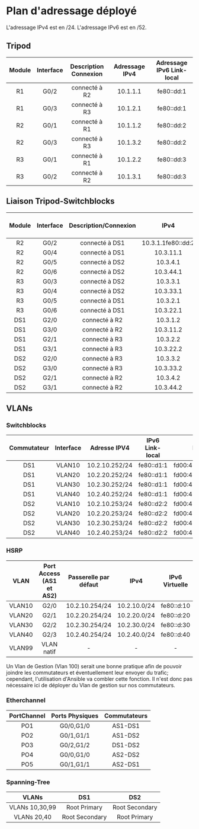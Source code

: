 # Plan d'adressage déployé
L'adressage IPv4 est en /24.
L'adressage IPv6 est en /52.

## Tripod 
|Module|Interface|Description<br>Connexion|Adressage IPv4|Adressage<br>IPv6 Link-local|
|:-:|:-:|:-:|:-:|:-:|
|R1|G0/2|connecté à R2|10.1.1.1|fe80::dd:1|
|R1|G0/3|connecté à R3|10.1.2.1|fe80::dd:1|
|R2|G0/1|connecté à R1|10.1.1.2|fe80::dd:2|
|R2|G0/3|connecté à R3|10.1.3.2|fe80::dd:2|
|R3|G0/1|connecté à R1|10.1.2.2|fe80::dd:3|
|R3|G0/2|connecté à R2|10.1.3.1|fe80::dd:3|


## Liaison Tripod-Switchblocks
|Module|Interface|Description/Connexion|IPv4|IPv6 Link-local|
|:-:|:-:|:-:|:-:|:-:|
|R2|G0/2|connecté à DS1|10.3.1.1fe80::dd:2|
|R2|G0/4|connecté à DS1|10.3.11.1|fe80::dd:2|
|R2|G0/5|connecté à DS2|10.3.4.1|fe80::dd:2|
|R2|G0/6|connecté à DS2|10.3.44.1|fe80::dd:2|
|R3|G0/3|connecté à DS2|10.3.3.1|fe80::dd:3|
|R3|G0/4|connecté à DS2|10.3.33.1|fe80::dd:3|
|R3|G0/5|connecté à DS1|10.3.2.1|fe80::dd:3|
|R3|G0/6|connecté à DS1|10.3.22.1|fe80::dd:3|
|DS1|G2/0|connecté à R2|10.3.1.2|fe80::d1:1|
|DS1|G3/0|connecté à R2|10.3.11.2|fe80::d1:1|
|DS1|G2/1|connecté à R3|10.3.2.2|fe80::d1:1|
|DS1|G3/1|connecté à R3|10.3.22.2|fe80::d1:1|
|DS2|G2/0|connecté à R3|10.3.3.2|fe80::d2:2|
|DS2|G3/0|connecté à R3|10.3.33.2|fe80::d2:2|
|DS2|G2/1|connecté à R2|10.3.4.2|fe80::d2:2|
|DS2|G3/1|connecté à R2|10.3.44.2|fe80::d2:2|

## VLANs
### Switchblocks
|Commutateur|Interface|Adresse IPV4|IPv6 Link-local|IPv6 privé|IPv6 publique|
|:-:|:-:|:-:|:-:|:-:|:-:|
|DS1|VLAN10|10.2.10.252/24|fe80::d1:1|fd00:470:c814:1010::1|2001:470:c814:1010::1|
|DS1|VLAN20|10.2.20.252/24|fe80::d1:1|fd00:470:c814:1020::1|2001:470:c814:1020::1|
|DS1|VLAN30|10.2.30.252/24|fe80::d1:1|fd00:470:c814:1030::1|2001:470:c814:1030::1|
|DS1|VLAN40|10.2.40.252/24|fe80::d1:1|fd00:470:c814:1040::1|2001:470:c814:1040::1|
|DS2|VLAN10|10.2.10.253/24|fe80::d2:2|fd00:470:c814:1010::2|2001:470:c814:1010::2|
|DS2|VLAN20|10.2.20.253/24|fe80::d2:2|fd00:470:c814:1020::2|2001:470:c814:1020::2|
|DS2|VLAN30|10.2.30.253/24|fe80::d2:2|fd00:470:c814:1030::2|2001:470:c814:1030::2|
|DS2|VLAN40|10.2.40.253/24|fe80::d2:2|fd00:470:c814:1040::2|2001:470:c814:1040::2|

### HSRP
|VLAN|Port Access (AS1 et AS2)|Passerelle par défaut|IPv4|IPv6 Virtuelle|
|:-:|:-:|:-:|:-:|:-:|
|VLAN10|G2/0|10.2.10.254/24|10.2.10.0/24|fe80::d:10|
|VLAN20|G2/1|10.2.20.254/24|10.2.20.0/24|fe80::d:20|
|VLAN30|G2/2|10.2.30.254/24|10.2.30.0/24|fe80::d:30|
|VLAN40|G2/3|10.2.40.254/24|10.2.40.0/24|fe80::d:40|
|VLAN99|VLAN natif|-|-|-|

Un Vlan de Gestion (Vlan 100) serait une bonne pratique afin de pouvoir joindre les commutateurs et éventuellement leur envoyer du trafic; cependant, l'utilisation d'Ansible va combler cette fonction. Il n'est donc pas nécessaire ici de déployer du Vlan de gestion sur nos commutateurs. 

### Etherchannel
|PortChannel|Ports Physiques|Commutateurs|
|:-:|:-:|:-:|
|PO1|G0/0,G1/0|AS1-DS1|
|PO2|G0/1,G1/1|AS1-DS2|
|PO3|G0/2,G1/2|DS1-DS2|
|PO4|G0/0,G1/0|AS2-DS2|
|PO5|G0/1,G1/1|AS2-DS1|

### Spanning-Tree
|VLANs|DS1|DS2|
|:-:|:-:|:-:|
|VLANs 10,30,99|Root Primary|Root Secondary|
|VLANs 20,40|Root Secondary|Root Primary|

